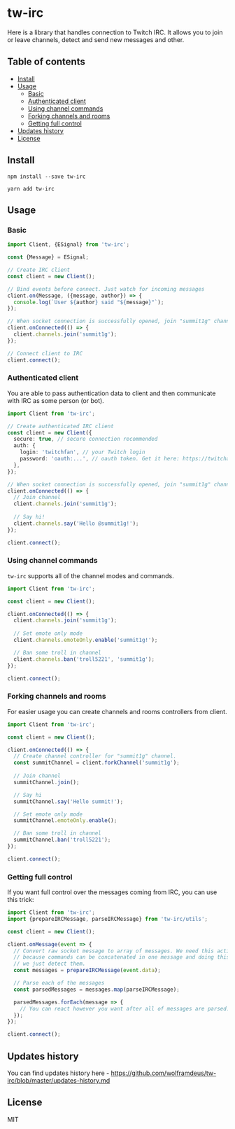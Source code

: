 # tw-irc  
  
Here is a library that handles connection to Twitch IRC. It allows you to join or leave channels, detect and send new messages and other.

## Table of contents
- [Install](#install)
- [Usage](#usage)
    - [Basic](#basic)
    - [Authenticated client](#authenticated-client)
    - [Using channel commands](#using-channel-commands)
    - [Forking channels and rooms](#forking-channels-and-rooms)
    - [Getting full control](#getting-full-control)
- [Updates history](#updates-history)
- [License](#license)

## Install
```
npm install --save tw-irc
```
```
yarn add tw-irc
```

## Usage
### Basic
```typescript
import Client, {ESignal} from 'tw-irc';

const {Message} = ESignal;

// Create IRC client
const client = new Client();

// Bind events before connect. Just watch for incoming messages
client.on(Message, ({message, author}) => {
  console.log(`User ${author} said "${message}"`);
});

// When socket connection is successfully opened, join "summit1g" channel.
client.onConnected(() => {
  client.channels.join('summit1g');
});

// Connect client to IRC
client.connect();
```

### Authenticated client
You are able to pass authentication data to client and then
communicate with IRC as some person (or bot).

```typescript
import Client from 'tw-irc';

// Create authenticated IRC client
const client = new Client({
  secure: true, // secure connection recommended
  auth: {
    login: 'twitchfan', // your Twitch login
    password: 'oauth:...', // oauth token. Get it here: https://twitchapps.com/tmi/
  },
});

// When socket connection is successfully opened, join "summit1g" channel.
client.onConnected(() => {
  // Join channel
  client.channels.join('summit1g');
  
  // Say hi!
  client.channels.say('Hello @summit1g!');
});

client.connect();
```

### Using channel commands
`tw-irc` supports all of the channel modes and commands.
```typescript
import Client from 'tw-irc';

const client = new Client();

client.onConnected(() => {
  client.channels.join('summit1g');
  
  // Set emote only mode
  client.channels.emoteOnly.enable('summit1g!');

  // Ban some troll in channel
  client.channels.ban('troll5221', 'summit1g');
});

client.connect();
```

### Forking channels and rooms
For easier usage you can create channels and rooms controllers from client.

```typescript
import Client from 'tw-irc';

const client = new Client();

client.onConnected(() => {
  // Create channel controller for "summit1g" channel.
  const summitChannel = client.forkChannel('summit1g');
  
  // Join channel
  summitChannel.join();

  // Say hi
  summitChannel.say('Hello summit!');

  // Set emote only mode
  summitChannel.emoteOnly.enable();

  // Ban some troll in channel
  summitChannel.ban('troll5221');
});

client.connect();
```

### Getting full control
If you want full control over the messages coming from IRC, you can use this trick:
```typescript
import Client from 'tw-irc';
import {prepareIRCMessage, parseIRCMessage} from 'tw-irc/utils';

const client = new Client();

client.onMessage(event => {
  // Convert raw socket message to array of messages. We need this action 
  // because commands can be concatenated in one message and doing this, 
  // we just detect them. 
  const messages = prepareIRCMessage(event.data);

  // Parse each of the messages  
  const parsedMessages = messages.map(parseIRCMessage);

  parsedMessages.forEach(message => {
    // You can react however you want after all of messages are parsed. 
  });
});

client.connect();
```

## Updates history
You can find updates history here - https://github.com/wolframdeus/tw-irc/blob/master/updates-history.md

## License
MIT

